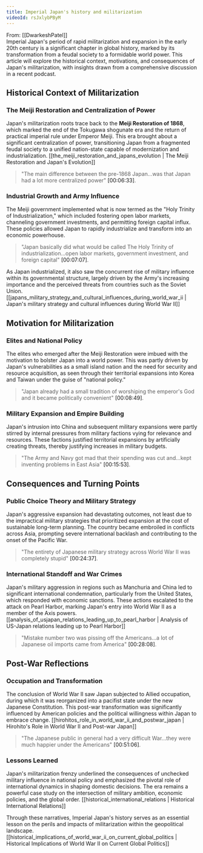 ```yaml
---
title: Imperial Japan's history and militarization
videoId: rsJxlybPByM
---
```


From: [[DwarkeshPatel]] <br/> 
Imperial Japan's period of rapid militarization and expansion in the early 20th century is a significant chapter in global history, marked by its transformation from a feudal society to a formidable world power. This article will explore the historical context, motivations, and consequences of Japan's militarization, with insights drawn from a comprehensive discussion in a recent podcast.

## Historical Context of Militarization

### The Meiji Restoration and Centralization of Power

Japan's militarization roots trace back to the **Meiji Restoration of 1868**, which marked the end of the Tokugawa shogunate era and the return of practical imperial rule under Emperor Meiji. This era brought about a significant centralization of power, transitioning Japan from a fragmented feudal society to a unified nation-state capable of modernization and industrialization. [[the_meiji_restoration_and_japans_evolution | The Meiji Restoration and Japan's Evolution]]

> "The main difference between the pre-1868 Japan...was that Japan had a lot more centralized power" <a class="yt-timestamp" data-t="00:06:33">[00:06:33]</a>.

### Industrial Growth and Army Influence

The Meiji government implemented what is now termed as the "Holy Trinity of Industrialization," which included fostering open labor markets, channeling government investments, and permitting foreign capital influx. These policies allowed Japan to rapidly industrialize and transform into an economic powerhouse.

> "Japan basically did what would be called The Holy Trinity of industrialization...open labor markets, government investment, and foreign capital" <a class="yt-timestamp" data-t="00:07:07">[00:07:07]</a>.

As Japan industrialized, it also saw the concurrent rise of military influence within its governmental structure, largely driven by the Army's increasing importance and the perceived threats from countries such as the Soviet Union. [[japans_military_strategy_and_cultural_influences_during_world_war_ii | Japan's military strategy and cultural influences during World War II]]

## Motivation for Militarization

### Elites and National Policy

The elites who emerged after the Meiji Restoration were imbued with the motivation to bolster Japan into a world power. This was partly driven by Japan's vulnerabilities as a small island nation and the need for security and resource acquisition, as seen through their territorial expansions into Korea and Taiwan under the guise of "national policy."

> "Japan already had a small tradition of worshiping the emperor's God and it became politically convenient" <a class="yt-timestamp" data-t="00:08:49">[00:08:49]</a>.

### Military Expansion and Empire Building

Japan's intrusion into China and subsequent military expansions were partly stirred by internal pressures from military factions vying for relevance and resources. These factions justified territorial expansions by artificially creating threats, thereby justifying increases in military budgets.

> "The Army and Navy got mad that their spending was cut and...kept inventing problems in East Asia" <a class="yt-timestamp" data-t="00:15:53">[00:15:53]</a>.

## Consequences and Turning Points

### Public Choice Theory and Military Strategy

Japan's aggressive expansion had devastating outcomes, not least due to the impractical military strategies that prioritized expansion at the cost of sustainable long-term planning. The country became embroiled in conflicts across Asia, prompting severe international backlash and contributing to the onset of the Pacific War.

> "The entirety of Japanese military strategy across World War II was completely stupid" <a class="yt-timestamp" data-t="00:24:37">[00:24:37]</a>.

### International Standoff and War Crimes

Japan's military aggression in regions such as Manchuria and China led to significant international condemnation, particularly from the United States, which responded with economic sanctions. These actions escalated to the attack on Pearl Harbor, marking Japan's entry into World War II as a member of the Axis powers. [[analysis_of_usjapan_relations_leading_up_to_pearl_harbor | Analysis of US-Japan relations leading up to Pearl Harbor]]

> "Mistake number two was pissing off the Americans...a lot of Japanese oil imports came from America" <a class="yt-timestamp" data-t="00:28:08">[00:28:08]</a>.

## Post-War Reflections

### Occupation and Transformation

The conclusion of World War II saw Japan subjected to Allied occupation, during which it was reorganized into a pacifist state under the new Japanese Constitution. This post-war transformation was significantly influenced by American policies and the political willingness within Japan to embrace change. [[hirohitos_role_in_world_war_ii_and_postwar_japan | Hirohito's Role in World War II and Post-war Japan]]

> "The Japanese public in general had a very difficult War...they were much happier under the Americans" <a class="yt-timestamp" data-t="00:51:06">[00:51:06]</a>.

### Lessons Learned

Japan's militarization frenzy underlined the consequences of unchecked military influence in national policy and emphasized the pivotal role of international dynamics in shaping domestic decisions. The era remains a powerful case study on the intersection of military ambition, economic policies, and the global order. [[historical_international_relations | Historical International Relations]]

Through these narratives, Imperial Japan's history serves as an essential lesson on the perils and impacts of militarization within the geopolitical landscape. [[historical_implications_of_world_war_ii_on_current_global_politics | Historical Implications of World War II on Current Global Politics]]